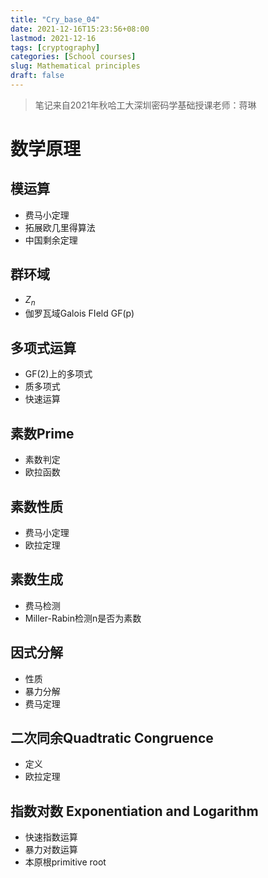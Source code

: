 ```yaml
---
title: "Cry_base_04"
date: 2021-12-16T15:23:56+08:00
lastmod: 2021-12-16
tags: [cryptography]
categories: [School courses]
slug: Mathematical principles
draft: false
---
```

> 笔记来自2021年秋哈工大深圳密码学基础授课老师：蒋琳

# 数学原理
## 模运算
- 费马小定理
- 拓展欧几里得算法
- 中国剩余定理
## 群环域
- $Z_n$
- 伽罗瓦域Galois FIeld GF(p)
## 多项式运算
- GF(2)上的多项式
- 质多项式
- 快速运算
## 素数Prime
- 素数判定
- 欧拉函数
## 素数性质
- 费马小定理
- 欧拉定理
## 素数生成
- 费马检测
- Miller-Rabin检测n是否为素数
## 因式分解
- 性质
- 暴力分解
- 费马定理
## 二次同余Quadtratic Congruence
- 定义
- 欧拉定理
## 指数对数 Exponentiation and Logarithm
- 快速指数运算
- 暴力对数运算
- 本原根primitive root